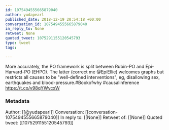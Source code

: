 ```yaml
---
id: 1075494555665879040
author: yudapearl
published_date: 2018-12-19 20:54:18 +00:00
conversation_id: 1075494555665879040
in_reply_to: None
retweet: None
quoted_tweet: 1075291155120545793
type: tweet
tags:

---
```


More accurately, the PO framework is split between Rubin-PO and Epi-Harvard-PO (EHPO). The latter (correct me @EpiEllie) welcomes graphs but restricts all causes to be "well-defined interventions", eg, disallowing sex, earthquakes  and blood-pressure.#Bookofwhy #causalinference https://t.co/v98qYWvcxW

### Metadata

Author: [[@yudapearl]]
Conversation: [[conversation-1075494555665879040]]
In reply to: [[None]]
Retweet of: [[None]]
Quoted tweet: [[1075291155120545793]]
